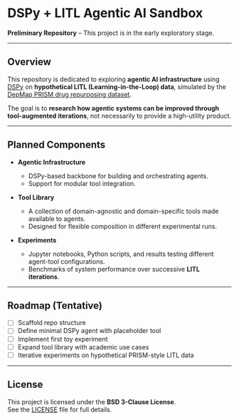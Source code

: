 # DSPy + LITL Agentic AI Sandbox

**Preliminary Repository** – This project is in the early exploratory stage.

---

## Overview

This repository is dedicated to exploring **agentic AI infrastructure** using [DSPy](https://github.com/stanfordnlp/dspy) on **hypothetical LITL (Learning-in-the-Loop) data**, simulated by the [DepMap PRISM drug repurposing dataset](https://depmap.org/portal/prism/).

The goal is to **research how agentic systems can be improved through tool-augmented iterations**, not necessarily to provide a high-utility product.

---

## Planned Components

- **Agentic Infrastructure**  
  - DSPy-based backbone for building and orchestrating agents.  
  - Support for modular tool integration.  

- **Tool Library**  
  - A collection of domain-agnostic and domain-specific tools made available to agents.  
  - Designed for flexible composition in different experimental runs.  

- **Experiments**  
  - Jupyter notebooks, Python scripts, and results testing different agent-tool configurations.  
  - Benchmarks of system performance over successive **LITL iterations**.  

---

## Roadmap (Tentative)

- [ ] Scaffold repo structure  
- [ ] Define minimal DSPy agent with placeholder tool  
- [ ] Implement first toy experiment  
- [ ] Expand tool library with academic use cases  
- [ ] Iterative experiments on hypothetical PRISM-style LITL data  

---

## License

This project is licensed under the **BSD 3-Clause License**.  
See the [LICENSE](LICENSE) file for full details.
